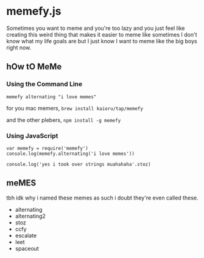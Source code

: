 # memefy.js
Sometimes you want to meme and you're too lazy and you just feel like creating this weird thing that makes it easier to meme like sometimes I don't know what my life goals are but I just know I want to meme like the big boys right now.

## hOw tO MeMe
### Using the Command Line
```
memefy alternating "i love memes"
```
for you mac memers, `brew install kaioru/tap/memefy`

and the other plebers, `npm install -g memefy`
### Using JavaScript
```
var memefy = require('memefy')
console.log(memefy.alternating('i love memes'))
```
```
console.log('yes i took over strings muahahaha'.stoz)
```

## meMES
tbh idk why i named these memes as such i doubt they're even called these.
* alternating
* alternating2
* stoz
* ccfy
* escalate
* leet
* spaceout
